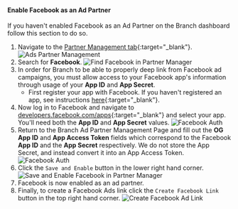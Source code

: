#### Enable Facebook as an Ad Partner

If you haven't enabled Facebook as an Ad Partner on the Branch dashboard follow this section to do so.

1. Navigate to the [Partner Management tab](https://dashboard.branch.io/ads/partner-management){:target="_blank"}.
![Ads Partner Management](/img/ingredients/deep-linked-ads/enable-facebook-ad-partner/ads-partner-management.png)
1. Search for **Facebook**.
![Find Facebook in Partner Manager](/img/ingredients/deep-linked-ads/enable-facebook-ad-partner/find-facebook-partner.png)
1. In order for Branch to be able to properly deep link from Facebook ad campaigns, you must allow access to your Facebook app's information through usage of your **App ID** and **App Secret**.
	- First register your app with Facebook. If you haven't registered an app, see instructions [here](https://developers.facebook.com/docs/apps/register){:target="_blank"}.
1. Now log in to Facebook and navigate to [developers.facebook.com/apps](http://developers.facebook.com/apps){:target="_blank"} and select your app. You'll need both the **App ID** and **App Secret** values.
![Facebook Auth](/img/ingredients/deep-linked-ads/enable-facebook-ad-partner/fb-auth-id-secret.png)
1. Return to the Branch Ad Partner Management Page and fill out the **OG App ID** and **App Access Token** fields which correspond to the Facebook **App ID** and the **App Secret** respectively. We do not store the App Secret, and instead convert it into an App Access Token.
![Facebook Auth](/img/ingredients/deep-linked-ads/enable-facebook-ad-partner/branch-dash-fb-values.png)
1. Click the `Save and Enable` button in the lower right hand corner.
![Save and Enable Facebook in Partner Manager](/img/ingredients/deep-linked-ads/enable-facebook-ad-partner/save-and-enable-facebook.png)
1. Facebook is now enabled as an ad partner.
1. Finally, to create a Facebook Ads link click the `Create Facebook Link` button in the top right hand corner.
![Create Facebook Ad Link](/img/ingredients/deep-linked-ads/enable-facebook-ad-partner/create-facebook-link.png)
